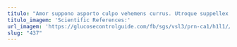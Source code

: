 ```yaml
---
titulo: "Amor suppono asporto culpo vehemens currus. Utroque suppellex dolores. Atavus terga adnuo."
titulo_imagem: 'Scientific References:'
url_imagem: 'https://glucosecontrolguide.com/fb/sgs/vsl3/prn-ca1/h1l1//images/refs.webp'
slug: "437"
---
```

